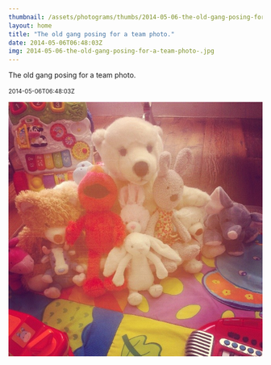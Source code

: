 ```yaml
---
thumbnail: /assets/photograms/thumbs/2014-05-06-the-old-gang-posing-for-a-team-photo-.png
layout: home
title: "The old gang posing for a team photo."
date: 2014-05-06T06:48:03Z
img: 2014-05-06-the-old-gang-posing-for-a-team-photo-.jpg
---
```


The old gang posing for a team photo.

<small>2014-05-06T06:48:03Z</small>

![The old gang posing for a team photo.](/assets/photograms/original/2014-05-06-the-old-gang-posing-for-a-team-photo-.jpg)
